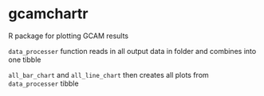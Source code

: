 # gcamchartr
R package for plotting GCAM results

`data_processer` function reads in all output data in folder and combines into one tibble

`all_bar_chart` and `all_line_chart` then creates all plots from `data_processer` tibble
